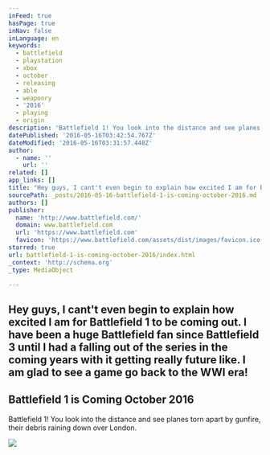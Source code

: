 ```yaml
---
inFeed: true
hasPage: true
inNav: false
inLanguage: en
keywords:
  - battlefield
  - playstation
  - xbox
  - october
  - releasing
  - able
  - weaponry
  - '2016'
  - playing
  - origin
description: 'Battlefield 1! You look into the distance and see planes torn apart by gunfire, their debris raining down over London.'
datePublished: '2016-05-16T03:42:54.767Z'
dateModified: '2016-05-16T03:31:57.448Z'
author:
  - name: ''
    url: ''
related: []
app_links: []
title: "Hey guys, I cant't even begin to explain how excited I am for Battlefield 1 to be coming out. I have been a huge Battlefield fan since Battlefield 3 until I had a falling out of the series in the coming years with it getting really future like. I am glad to see a game go back to the WWI era!"
sourcePath: _posts/2016-05-16-battlefield-1-is-coming-october-2016.md
authors: []
publisher:
  name: 'http://www.battlefield.com/'
  domain: www.battlefield.com
  url: 'https://www.battlefield.com'
  favicon: 'https://www.battlefield.com/assets/dist/images/favicon.ico'
starred: true
url: battlefield-1-is-coming-october-2016/index.html
_context: 'http://schema.org'
_type: MediaObject

---
```

## Hey guys, I cant't even begin to explain how excited I am for Battlefield 1 to be coming out. I have been a huge Battlefield fan since Battlefield 3 until I had a falling out of the series in the coming years with it getting really future like. I am glad to see a game go back to the WWI era!

<article style=""><h1>Battlefield 1 is Coming October 2016</h1><p>Battlefield 1! You look into the distance and see planes torn apart by gunfire, their debris raining down over London.</p><img src="https://s3-us-west-2.amazonaws.com/the-grid-img/p/5171a1d7a1e78658658c4455093cbd6b44ef4e6b.jpg" /></article>